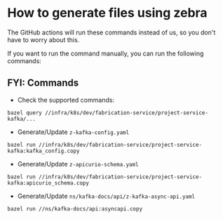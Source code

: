 # How to generate files using zebra

The GitHub actions will run these commands instead of us, so you don't have to worry about this.

If you want to run the command manually, you can run the following commands:

## FYI: Commands

- Check the supported commands:

```shell
bazel query //infra/k8s/dev/fabrication-service/project-service-kafka/...
```

- Generate/Update `z-kafka-config.yaml`

```shell
bazel run //infra/k8s/dev/fabrication-service/project-service-kafka:kafka_config.copy  
```

- Generate/Update `z-apicurio-schema.yaml`

```shell
bazel run //infra/k8s/dev/fabrication-service/project-service-kafka:apicurio_schema.copy
```


- Generate/Update `ns/kafka-docs/api/z-kafka-async-api.yaml`

```shell
bazel run //ns/kafka-docs/api:asyncapi.copy
```
